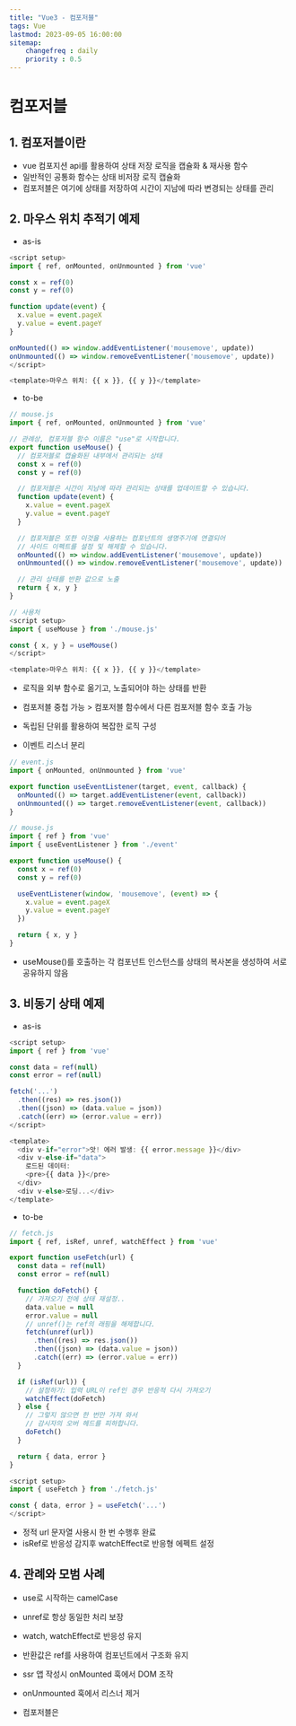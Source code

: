 ```yaml
---
title: "Vue3 - 컴포저블"
tags: Vue
lastmod: 2023-09-05 16:00:00
sitemap: 
    changefreq : daily
    priority : 0.5
---
```


# 컴포저블

## 1. 컴포저블이란
- vue 컴포지션 api를 활용하여 상태 저장 로직을 캡슐화 & 재사용 함수
- 일반적인 공통화 함수는 상태 비저장 로직 캡슐화
- 컴포저블은 여기에 상태를 저장하여 시간이 지남에 따라 변경되는 상태를 관리

## 2. 마우스 위치 추적기 예제

- as-is

```js
<script setup>
import { ref, onMounted, onUnmounted } from 'vue'

const x = ref(0)
const y = ref(0)

function update(event) {
  x.value = event.pageX
  y.value = event.pageY
}

onMounted(() => window.addEventListener('mousemove', update))
onUnmounted(() => window.removeEventListener('mousemove', update))
</script>

<template>마우스 위치: {{ x }}, {{ y }}</template>
```

- to-be

```js
// mouse.js
import { ref, onMounted, onUnmounted } from 'vue'

// 관례상, 컴포저블 함수 이름은 "use"로 시작합니다.
export function useMouse() {
  // 컴포저블로 캡슐화된 내부에서 관리되는 상태
  const x = ref(0)
  const y = ref(0)

  // 컴포저블은 시간이 지남에 따라 관리되는 상태를 업데이트할 수 있습니다.
  function update(event) {
    x.value = event.pageX
    y.value = event.pageY
  }

  // 컴포저블은 또한 이것을 사용하는 컴포넌트의 생명주기에 연결되어
  // 사이드 이펙트를 설정 및 해제할 수 있습니다.
  onMounted(() => window.addEventListener('mousemove', update))
  onUnmounted(() => window.removeEventListener('mousemove', update))

  // 관리 상태를 반환 값으로 노출
  return { x, y }
}

// 사용처
<script setup>
import { useMouse } from './mouse.js'

const { x, y } = useMouse()
</script>

<template>마우스 위치: {{ x }}, {{ y }}</template>
```

- 로직을 외부 함수로 옮기고, 노출되어야 하는 상태를 반환
- 컴포저블 중첩 가능 > 컴포저블 함수에서 다른 컴포저블 함수 호출 가능
- 독립된 단위를 활용하여 복잡한 로직 구성

- 이벤트 리스너 분리

```js
// event.js
import { onMounted, onUnmounted } from 'vue'

export function useEventListener(target, event, callback) {
  onMounted(() => target.addEventListener(event, callback))
  onUnmounted(() => target.removeEventListener(event, callback))
}

// mouse.js
import { ref } from 'vue'
import { useEventListener } from './event'

export function useMouse() {
  const x = ref(0)
  const y = ref(0)

  useEventListener(window, 'mousemove', (event) => {
    x.value = event.pageX
    y.value = event.pageY
  })

  return { x, y }
}
```

- useMouse()를 호출하는 각 컴포넌트 인스턴스를 상태의 복사본을 생성하여 서로 공유하지 않음

## 3. 비동기 상태 예제

- as-is

```js
<script setup>
import { ref } from 'vue'

const data = ref(null)
const error = ref(null)

fetch('...')
  .then((res) => res.json())
  .then((json) => (data.value = json))
  .catch((err) => (error.value = err))
</script>

<template>
  <div v-if="error">앗! 에러 발생: {{ error.message }}</div>
  <div v-else-if="data">
    로드된 데이터:
    <pre>{{ data }}</pre>
  </div>
  <div v-else>로딩...</div>
</template>

```

- to-be

```js
// fetch.js
import { ref, isRef, unref, watchEffect } from 'vue'

export function useFetch(url) {
  const data = ref(null)
  const error = ref(null)

  function doFetch() {
    // 가져오기 전에 상태 재설정..
    data.value = null
    error.value = null
    // unref()는 ref의 래핑을 해제합니다.
    fetch(unref(url))
      .then((res) => res.json())
      .then((json) => (data.value = json))
      .catch((err) => (error.value = err))
  }

  if (isRef(url)) {
    // 설정하기: 입력 URL이 ref인 경우 반응적 다시 가져오기
    watchEffect(doFetch)
  } else {
    // 그렇지 않으면 한 번만 가져 와서
    // 감시자의 오버 헤드를 피하합니다.
    doFetch()
  }

  return { data, error }
}

<script setup>
import { useFetch } from './fetch.js'

const { data, error } = useFetch('...')
</script>
```

- 정적 url 문자열 사용시 한 번 수행후 완료
- isRef로 반응성 감지후 watchEffect로 반응형 에펙트 설정

## 4. 관례와 모범 사례
- use로 시작하는 camelCase

- unref로 항상 동일한 처리 보장
- watch, watchEffect로 반응성 유지

- 반환값은 ref를 사용하여 컴포넌트에서 구조화 유지

- ssr 앱 작성시 onMounted 훅에서 DOM 조작
- onUnmounted 훅에서 리스너 제거

- 컴포저블은 <script setup> 또는 setup() 훅에서 동기적으로 호출
  
## 5. 체계적인 코드를 위해 컴포저블로 추출하기
- 재사용, 코드 체계화를 위해 추출 가능
- 논리적으로 기능단위로 분리
  
```js
<script setup>
import { useFeatureA } from './featureA.js'
import { useFeatureB } from './featureB.js'
import { useFeatureC } from './featureC.js'

const { foo, bar } = useFeatureA()
const { baz } = useFeatureB(foo)
const { qux } = useFeatureC(baz)
</script>
```

## 6. 옵션 API에서 컴포저블 적용
- setup()내에서 호출
- this, 템플릿에 노출되도록 setup 내부에서 반환

## 7. 다른 기술과의 비교
- Mixins
  - 3가지 단점
  1. 불분명한 출처 - 어떤 속성이 어떤 mixins에서 주입되었는지 명확하지 않음
  2. 네임스페이스 충돌 - 여러 mixins에서 잠재적으로 동일한 속성키를 등록하여 사용할수 있음
  3. 암시적 mixins 간 통신 - 서로 상호작용이 필요할때 암시적으로 결함

- 렌더리스 컴포넌트
  - 컴포저블은 컴포넌트가 아니어서 추가적인 오버헤드를 발생시키지 않음
  - 시각적 레이아웃 재사용을 포함할때 컴포넌트를 사용 권장

- React 훅
  - 리엑트와 기능적으로 유사하지만 내부적으로 뷰의 반응성을 따름
    - 리엑트 훅은 상태가 변함에따라 반복적으로 호출
    - 기본적으로 훅 순서를 주의해야하며 조건부 호출이 불가함
    - 불필요하게 하위 구성 요소 업데이트
    - 이를 최적화를 위한 메모이제이션 전략 필요 및 의존성 배열 명시

# 커스텀 디렉티브

## 1. 소개

- 뷰 > 컴포넌트, 컴포저블 > 재사용성
- 컴포넌트는 빌딩 블럭
- 컴포저블은 상태 저장 로직
- 커스텀 디렉티브는 생명주기 훅을 포함하는 객체처럼 정의
- 바인딩된 엘리먼트 수신

```js
<script setup>
// 템플릿에서 v-focus로 활성화 가능
const vFocus = {
  mounted: (el) => el.focus()
}
</script>

<template>
  <input v-focus />
</template>
```

- vue에서 동적으로 엘리먼트를 삽입할때도 동작하기때문에 autofocus보다 유용
- script setup에서 v 접두사로 시작하는 camelCase 변수를 커스텀 디렉티브로 사용 가능
- 옵션api 에서는 directives를 사용하여 등록할수 있음

- 전역으로 등록 가능

```js
const app = createApp({})

// 모든 컴포넌트에서 v-focus를 사용할 수 있도록 합니다.
app.directive('focus', {
  /* ... */
})
```

- DOM 조작이 꼭 필요할때만 사용
- 그외의 경우에는 v-bind등 내장 디렉티브를 사용하여 선언적 템플릿 사용

## 2. 디렉티브 훅

```js
const myDirective = {
  created // 바인딩된 엘리먼트의 속성 또는 이벤트 리스너가 적용되기 전
  beforeMount // 엘리먼트가 DOM에 삽입되기 직전
  mounted // 바인딩된 엘리먼트의 부모 컴포넌트 및 모든 자식 컴포넌트의 mounted 이후에 호출됩니다.
  beforeUpdate // 부모 컴포넌트의 updated 전에 호출됩니다.
  updated // 바인딩된 엘리먼트의 부모 컴포넌트 및 모든 자식 컴포넌트의 updated 이후에 호출됩니다.
  beforeUnmount // 부모 컴포넌트의 beforeUnmount 이후에 호출됩니다.
  unmounted // 부모 컴포넌트의 unmounted 전에 호출됩니다.
}
```

created(el, binding, vnode, prevVnode) {}
- el: 디렉티브가 바인딩된 엘리먼트
- binding
  - value: 전달된 값
  - oldValue: 변경 이전값, beforeUpdate, updated에서 사용가능
  - arg: 디렉티브에 전달된 인자, v-my:test
  - modifiers: 수식어 객체, v-my.foo.bar
  - instance: 디렉티브가 있는 컴포넌트 인스턴스
  - dir: 디렉티브 정의 객체
- vnode: 바인딩된 엘리먼트
- prevNode: 이전 렌더링에서 바인딩된 엘리먼트, beforeUpdate, updated에서 사용 가능
 
## 3. 간단하게 함수로 사용하기

- mounted, updated 동작 정의

```js
<div v-color="color"></div>

app.directive('color', (el, binding) => {
  // 이 함수가 호출되는 시점은 `mounted`와 `updated`입니다.
  el.style.color = binding.value
})

```
## 4. 객체를 값으로 전달하기

- 객체 리터럴 전달

```js
<div v-demo="{ color: 'white', text: '안녕!' }"></div>

app.directive('demo', (el, binding) => {
  console.log(binding.value.color) // => "white"
  console.log(binding.value.text) // => "안녕!"
})
```

## 5. 컴포넌트에서 사용
- 컴포넌트에 사용시 루트 노드에 적용
- 다중 루트 컴포넌트에 적용시 에러
- v-bind="$attrs" 사용 불가
- 컴포넌트에 커스텀 디렉티브를 권장하지 않음

```js
<MyComponent v-demo="test" />

<!-- MyComponent 템플릿에서 -->
<div> <!-- 여기에 v-demo 디렉티브가 적용됩니다. -->
  <span>컴포넌트 컨텐츠...</span>
</div>
```

# 플러그인

## 1. 소개
- vue 앱 레벨에 기능을 추가하는 자체적인 코드

```js
import { createApp } from 'vue'

const app = createApp({})

app.use(myPlugin, {
  /* 선택적인 옵션 */
})

const myPlugin = {
  install(app, options) {
    // 앱 환경설정
  }
}
```

- install 매서드를 노출하거나 install 함수 자체로 동작하는 간단한 함수로 정의
- app.use에 전달된 추가 옵션과 앱 인스턴스를 전달받음

- 플러그인의 일반적인 시나리오
  1. app.component()나 app.directive()를 사용하여 하나 이상의 전역 컴포넌트 혹은 커스텀 디렉티브 등록
  2. app.provide()를 호출하여 전역에 주입가능하게 만듬
  3. 일부 전역 속성 및 메서드를 app.config.globalProperties에 추가
  4. 위 목록 몇가지를 조합해 기능을 수행하는 라이브러리
  
## 2. 플러그인 작성하기

- i18n 플러그인 예시

```js
// plugins/i18n.js
export default {
  install: (app, options) => {
    // 전역적으로 사용 가능한 $translate() 메서드 주입
    app.config.globalProperties.$translate = (key) => {
      // `key`를 경로로 사용하여
      // `options`에서 중첩 속성을 검색합니다.
      return key.split('.').reduce((o, i) => {
        if (o) return o[i]
      }, options)
    }

    app.provide('i18n', options)
  }
}

import i18nPlugin from './plugins/i18n'

app.use(i18nPlugin, {
  greetings: {
    hello: 'Bonjour!'
  }
})

<h1>{{ $translate('greetings.hello') }}</h1>
```

- inject를 사용하여 플러그인 사용자에게 함수나 속성을 제공

```js
<script setup>
import { inject } from 'vue'

const i18n = inject('i18n')

console.log(i18n.greetings.hello)
</script>
```
